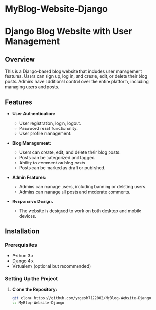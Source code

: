 # MyBlog-Website-Django
# Django Blog Website with User Management

## Overview
This is a Django-based blog website that includes user management features. Users can sign up, log in, and create, edit, or delete their blog posts. Admins have additional control over the entire platform, including managing users and posts.

## Features
- **User Authentication:**
  - User registration, login, logout.
  - Password reset functionality.
  - User profile management.

- **Blog Management:**
  - Users can create, edit, and delete their blog posts.
  - Posts can be categorized and tagged.
  - Ability to comment on blog posts.
  - Posts can be marked as draft or published.

- **Admin Features:**
  - Admins can manage users, including banning or deleting users.
  - Admins can manage all posts and moderate comments.

- **Responsive Design:**
  - The website is designed to work on both desktop and mobile devices.

## Installation

### Prerequisites
- Python 3.x
- Django 4.x
- Virtualenv (optional but recommended)

### Setting Up the Project

1. **Clone the Repository:**
   ```bash
   git clone https://github.com/yogesh7122002/MyBlog-Website-Django
   cd MyBlog-Website-Django
